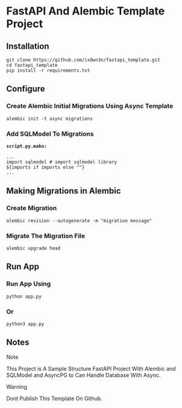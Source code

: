# FastAPI And Alembic Template Project
## Installation
```
git clone https://github.com/isOwn3n/fastapi_template.git
cd fastapi_template
pip install -r requirements.txt
```
## Configure

### Create Alembic Initial Migrations Using Async Template
```
alembic init -t async migrations
```

### Add SQLModel To Migrations
**`script.py.mako:`**
```
...
import sqlmodel # import sqlmodel library
${imports if imports else ""}
...
```

## Making Migrations in Alembic
### Create Migration
```
alembic revision --autogenerate -m "migration message"
```
### Migrate The Migration File
```
alembic upgrade head
```

## Run App
### Run App Using
```
python app.py
```
### Or
```
python3 app.py
```

## Notes

> [!NOTE]
> This Project is A Sample Structure FastAPI Project With Alembic and SQLModel and AsyncPG to Can Handle Database With Async.

> [!WARNING]
> Dont Publish This Template On Github.
